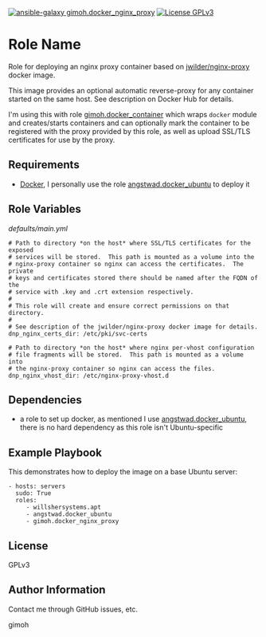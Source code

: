 [![ansible-galaxy gimoh.docker_nginx_proxy](https://img.shields.io/badge/ansible--galaxy-gimoh.docker__nginx__proxy-brightgreen.svg)](https://galaxy.ansible.com/list#/roles/3097) [![License GPLv3](https://img.shields.io/badge/license-GPLv3-blue.svg)](http://www.gnu.org/licenses/gpl-3.0.html)

Role Name
=========

Role for deploying an nginx proxy container based on
[jwilder/nginx-proxy](https://registry.hub.docker.com/u/jwilder/nginx-proxy/)
docker image.

This image provides an optional automatic reverse-proxy for any container
started on the same host.  See description on Docker Hub for details.

I'm using this with role
[gimoh.docker_container](https://galaxy.ansible.com/list#/roles/3101) which
wraps `docker` module and creates/starts containers and can optionally mark
the container to be registered with the proxy provided by this role, as well
as upload SSL/TLS certificates for use by the proxy.

Requirements
------------

- [Docker](https://www.docker.com/), I personally use the role
  [angstwad.docker_ubuntu](https://galaxy.ansible.com/list#/roles/292) to
  deploy it

Role Variables
--------------

_defaults/main.yml_

```
# Path to directory *on the host* where SSL/TLS certificates for the exposed
# services will be stored.  This path is mounted as a volume into the
# nginx-proxy container so nginx can access the certificates.  The private
# keys and certificates stored there should be named after the FQDN of the
# service with .key and .crt extension respectively.
#
# This role will create and ensure correct permissions on that directory.
#
# See description of the jwilder/nginx-proxy docker image for details.
dnp_nginx_certs_dir: /etc/pki/svc-certs

# Path to directory *on the host* where nginx per-vhost configuration
# file fragments will be stored.  This path is mounted as a volume into
# the nginx-proxy container so nginx can access the files.
dnp_nginx_vhost_dir: /etc/nginx-proxy-vhost.d
```

Dependencies
------------

- a role to set up docker, as mentioned I use
  [angstwad.docker_ubuntu](https://galaxy.ansible.com/list#/roles/292), there
  is no hard dependency as this role isn't Ubuntu-specific

Example Playbook
----------------

This demonstrates how to deploy the image on a base Ubuntu server:

    - hosts: servers
      sudo: True
      roles:
         - willshersystems.apt
         - angstwad.docker_ubuntu
         - gimoh.docker_nginx_proxy

License
-------

GPLv3

Author Information
------------------

Contact me through GitHub issues, etc.

gimoh
